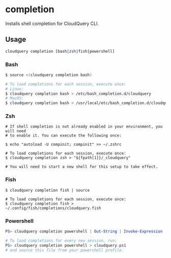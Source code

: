 # completion

Installs shell completion for CloudQuery CLI.

## Usage

```bash
cloudquery completion [bash|zsh|fish|powershell]
```

### Bash

```bash
$ source <(cloudquery completion bash)

# To load completions for each session, execute once:
# Linux:
$ cloudquery completion bash > /etc/bash_completion.d/cloudquery
# MacOS:
$ cloudquery completion bash > /usr/local/etc/bash_completion.d/cloudquery
```

### Zsh

```shell
# If shell completion is not already enabled in your environment, you will need
# to enable it. You can execute the following once:

$ echo "autoload -U compinit; compinit" >> ~/.zshrc

# To load completions for each session, execute once:
$ cloudquery completion zsh > "${fpath[1]}/_cloudquery"

# You will need to start a new shell for this setup to take effect.
```

### Fish

```shell
$ cloudquery completion fish | source

# To load completions for each session, execute once:
$ cloudquery completion fish > ~/.config/fish/completions/cloudquery.fish
```

### Powershell

```powershell
PS> cloudquery completion powershell | Out-String | Invoke-Expression

# To load completions for every new session, run:
PS> cloudquery completion powershell > cloudquery.ps1
# and source this file from your powershell profile.
```
